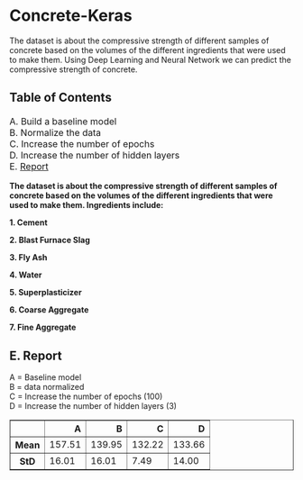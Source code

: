 # Concrete-Keras
The dataset is about the compressive strength of different samples of concrete based on the volumes of the different ingredients that were used to make them. Using Deep Learning and Neural Network we can predict the compressive strength of concrete.

## Table of Contents

<div class="alert alert-block alert-info" style="margin-top: 20px">

<font size = 3>
    
A. Build a baseline model<br>
B. Normalize the data<br>
C. Increase the number of epochs<br>
D. Increase the number of hidden layers<br>
E. <a href="#item35">Report</a>

</font>
</div>

<strong>The dataset is about the compressive strength of different samples of concrete based on the volumes of the different ingredients that were used to make them. Ingredients include:</strong>

<strong>1. Cement</strong>

<strong>2. Blast Furnace Slag</strong>

<strong>3. Fly Ash</strong>

<strong>4. Water</strong>

<strong>5. Superplasticizer</strong>

<strong>6. Coarse Aggregate</strong>

<strong>7. Fine Aggregate</strong>

<a id='item35'></a>
## E. Report 

A = Baseline model<br>
B = data normalized<br>
C = Increase the number of epochs (100)<br>
D = Increase the number of hidden layers (3)

<table border="1" class="dataframe">
  <thead>
    <tr style="text-align: right;">
      <th></th>
      <th>A</th>
      <th>B</th>
      <th>C</th>
      <th>D</th>
    </tr>
  </thead>
  <tbody>
    <tr>
      <th>Mean</th>
      <td>157.51</td>
      <td>139.95</td>
      <td>132.22</td>
      <td>133.66</td>
    </tr>
    <tr>
      <th>StD</th>
      <td>16.01</td>
      <td>16.01</td>
      <td>7.49</td>
      <td>14.00</td>
    </tr>
  </tbody>
</table>
